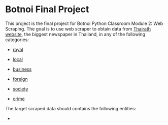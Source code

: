 # Botnoi Final Project
This project is the final project for Botnoi Python Classroom Module 2: Web Scraping. The goal is to use web scraper to obtain data from [Thairath website](www.thairath.co.th), the biggest newspaper in Thailand, in any of the following categories: 

   - [royal](https://www.thairath.co.th/news/royal)
 
   - [local](https://www.thairath.co.th/news/local)

   - [business](https://www.thairath.co.th/news/royal)

   - [foreign](https://www.thairath.co.th/news/royal)

   - [society](https://www.thairath.co.th/news/royal)

   - [crime](https://www.thairath.co.th/news/royal)

The target scraped data should contains the following entities:

- 



<!--stackedit_data:
eyJoaXN0b3J5IjpbMTY5NTk0NTc0OF19
-->